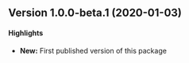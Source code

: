 ## Version 1.0.0-beta.1 (2020-01-03)
#### Highlights
* **New:** First published version of this package
